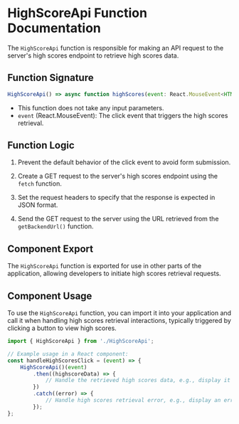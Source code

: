 # HighScoreApi Function Documentation

The `HighScoreApi` function is responsible for making an API request to the server's high scores endpoint to retrieve high scores data.

## Function Signature

```javascript
HighScoreApi() => async function highScores(event: React.MouseEvent<HTMLButtonElement>)
```

- This function does not take any input parameters.
- `event` (React.MouseEvent<HTMLButtonElement>): The click event that triggers the high scores retrieval.

## Function Logic

1. Prevent the default behavior of the click event to avoid form submission.

2. Create a GET request to the server's high scores endpoint using the `fetch` function.

3. Set the request headers to specify that the response is expected in JSON format.

4. Send the GET request to the server using the URL retrieved from the `getBackendUrl()` function.

## Component Export

The `HighScoreApi` function is exported for use in other parts of the application, allowing developers to initiate high scores retrieval requests.

## Component Usage

To use the `HighScoreApi` function, you can import it into your application and call it when handling high scores retrieval interactions, typically triggered by clicking a button to view high scores.

```javascript
import { HighScoreApi } from './HighScoreApi';

// Example usage in a React component:
const handleHighScoresClick = (event) => {
    HighScoreApi()(event)
        .then((highscoreData) => {
            // Handle the retrieved high scores data, e.g., display it in a high scores table.
        })
        .catch((error) => {
            // Handle high scores retrieval error, e.g., display an error message.
        });
};
```
